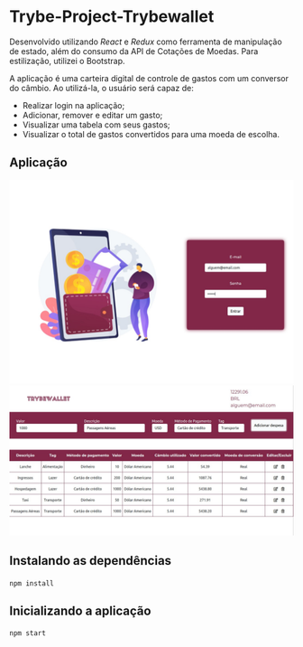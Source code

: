 # Trybe-Project-Trybewallet

Desenvolvido utilizando _React_ e _Redux_ como ferramenta de manipulação de estado, além do consumo da API de Cotações de Moedas. 
Para estilização, utilizei o Bootstrap.

A aplicação é uma carteira digital de controle de gastos com um conversor do câmbio. Ao utilizá-la, o usuário será capaz de:

- Realizar login na aplicação;
- Adicionar, remover e editar um gasto;
- Visualizar uma tabela com seus gastos;
- Visualizar o total de gastos convertidos para uma moeda de escolha.

## Aplicação
![Exemplo da página de login](Login.jpeg)
![Exemplo da tabela de gastos](Tabela_de_Gastos.jpeg)

## Instalando as dependências
`npm install`

## Inicializando a aplicação
`npm start`
